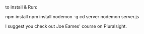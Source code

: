 to install & Run:

npm install
npm install nodemon -g
cd server
nodemon server.js

I suggest you check out Joe Eames' course on Pluralsight.
